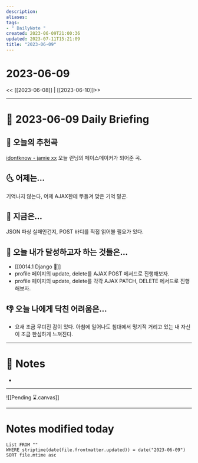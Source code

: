 ```yaml
---
description:
aliases: 
tags:
- " DailyNote "
created: 2023-06-09T21:00:36
updated: 2023-07-11T15:21:09
title: "2023-06-09"
---
```


# 2023-06-09

<< [[2023-06-08]] | [[2023-06-10]]>>

---
# 📅 2023-06-09 Daily Briefing

## 🎵 오늘의 추천곡

[idontknow - jamie xx](https://youtu.be/rcaf9pBdhrw) 오늘 런닝의 페이스메이커가 되어준 곡.

## 🌜 어제는...

기억나지 않는다, 어제 AJAX한테 뚜들겨 맞은 기억 말곤.

## 🙌 지금은...

JSON 파싱 실패인건지, POST 바디를 직접 읽어볼 필요가 있다.

## 🚀 오늘 내가 달성하고자 하는 것들은...

- [[0014.1 Django 🎈]]
- profile 페이지의 update, delete를 AJAX POST 메서드로 진행해보자.
- profile 페이지의 update, delete를 각각 AJAX PATCH, DELETE 메서드로 진행해보자.

## 👎 오늘 나에게 닥친 어려움은...

- 요새 조금 무뎌진 감이 있다. 아침에 일어나도 침대에서 밍기적 거리고 있는 내 자신이 조금 한심하게 느껴진다.

---

# 📝 Notes

- 

___

![[Pending ⌛.canvas]]

---
# Notes modified today

```dataview
List FROM "" 
WHERE striptime(date(file.frontmatter.updated)) = date("2023-06-09") 
SORT file.mtime asc
```
